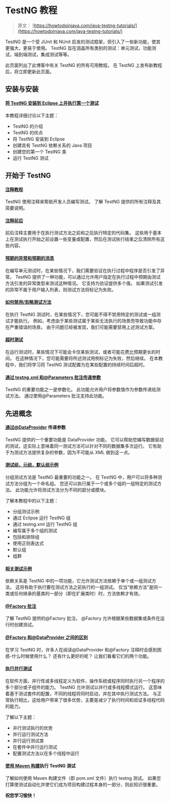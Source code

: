 # TestNG 教程

> 原文： [https://howtodoinjava.com/java-testng-tutorials/](https://howtodoinjava.com/java-testng-tutorials/)

TestNG 是一个受 JUnit 和 NUnit 启发的测试框架，但引入了一些新功能，使其更强大，更易于使用。 TestNG 旨在涵盖所有类别的测试：单元测试，功能测试，端到端测试，集成测试等等。

此页面列出了此博客中有关 TestNG 的所有可用教程。 在 TestNG 上发布新教程后，将立即更新此页面。

## 安装与安装

#### [将 TestNG 安装到 Eclipse 上并执行第一个测试](//howtodoinjava.com/testng/testng-tutorial-with-eclipse/ "TestNG Tutorial (With Eclipse)")

本教程详细讨论以下主题：

*   TestNG 的介绍
*   TestNG 的优点
*   将 TestNG 安装到 Eclipse
*   创建具有 TestNG 依赖关系的 Java 项目
*   创建您的第一个 TestNG 类
*   运行 TestNG 测试

## 开始于 TestNG

#### [注释教程](//howtodoinjava.com/testng/testng-annotations-tutorial/ "TestNG Annotations Tutorial")

TestNG 使用注释来帮助开发人员编写测试。 了解 TestNG 提供的所有注释及其简要说明。

#### [注释前后](//howtodoinjava.com/testng/testng-before-and-after-annotations/ "TestNG Before and After Annotations")

前后注释主要用于在执行测试方法之前和之后执行特定的代码集。 这些用于基本上在测试执行开始之前设置一些变量或配置，然后在测试执行结束之后清除所有这些内容。

#### [预期的异常和预期的消息](//howtodoinjava.com/testng/testng-expected-exception-and-expected-message-tutorial/ "TestNG – Expected Exception and Expected Message Tutorial")

在编写单元测试时，在某些情况下，我们需要验证在执行过程中程序是否引发了异常。 TestNG 提供了一种功能，可以通过允许用户指定在执行过程中预期由测试方法引发的异常类型来测试这种情况。 它支持为验证提供多个值。 如果测试引发的异常不属于用户输入列表，则测试方法将标记为失败。

#### [如何禁用/忽略测试方法](//howtodoinjava.com/testng/testng-how-to-disableignore-test-method/ "TestNG – How to disable/ignore test method")

在执行 TestNG 测试时，在某些情况下，您可能不得不禁用特定的测试或一组测试才能执行。 例如，考虑由于某些测试属于某些无法执行的场景而导致功能中存在严重错误的场景。 由于问题已经被发现，我们可能需要禁用上述测试方案。

#### [超时测试](//howtodoinjava.com/testng/testng-timeout-test-tutorial/ "TestNG – Timeout Test Tutorial")

在运行测试时，某些情况下可能会卡住某些测试，或者可能花费比预期更长的时间。 在这种情况下，您可能需要将所述测试用例标记为失败，然后继续。 在本教程中，我们将学习将 TestNG 测试配置为在某些配置的持续时间后超时。

#### [通过 testng.xml 和@Parameters 批注传递参数](//howtodoinjava.com/testng/testng-test-parameters-through-testng-xml-and-parameters-annotation/ "TestNG – Test Parameters through testng.xml and @Parameters Annotation")

TestNG 的重要功能之一是参数化。 此功能允许用户将参数值作为参数传递给测试方法。 通过使用@Parameters 批注支持此功能。

## 先进概念

#### [通过@DataProvider](//howtodoinjava.com/testng/testng-test-parameters-through-dataprovider/ "TestNG – Test Parameters through @DataProvider") 传递参数

TestNG 提供的一个重要功能是 DataProvider 功能。 它可以帮助您编写数据驱动的测试，这实际上意味着同一测试方法可以针对不同的数据集多次运行。 它有助于为测试方法提供复杂的参数，因为不可能从 XML 做到这一点。

#### [测试组，元组，默认组示例](//howtodoinjava.com/testng/testng-test-groups-meta-group-default-group-examples/ "TestNG – Test Groups, Meta Group, Default Group Examples")

分组测试方法是 TestNG 最重要的功能之一。 在 TestNG 中，用户可以将多种测试方法分组为一个命名组。 您还可以执行属于一个或多个组的一组特定的测试方法。 此功能允许将测试方法分为不同的部分或模块。

了解本教程中的以下主题：

*   分组测试示例
*   通过 Eclipse 运行 TestNG 组
*   通过 testng.xml 运行 TestNG 组
*   编写属于多个组的测试
*   包括和排除组
*   使用正则表达式
*   默认组
*   组群

#### [相关测试示例](//howtodoinjava.com/testng/testng-dependent-tests-examples/ "TestNG – Dependent Tests Examples")

依赖关系是 TestNG 中的一项功能，它允许测试方法依赖于单个或一组测试方法。 这将有助于执行要在测试方法之前执行的一组测试。 仅当“依赖方法”是同一类或任何继承的基类的一部分（即在扩展类时）时，方法依赖才有效。

#### [@Factory 批注](//howtodoinjava.com/testng/testng-factory-annotation-tutorial/ "TestNG – @Factory Annotation Tutorial")

了解 TestNG 提供的@Factory 批注。 @Factory 允许根据某些数据集或条件在运行时创建测试。

#### [@Factory 和@DataProvider 之间的区别](//howtodoinjava.com/testng/testng-difference-between-factory-and-dataprovider/ "TestNG – Difference between @Factory and @DataProvider")

在学习 TestNG 时，许多人在阅读@DataProvider 和@Factory 注释时会感到困惑-什么时候使用什么？ 还有什么更好的呢？ 让我们看看它们的两个功能。

#### [执行并行测试](//howtodoinjava.com/testng/testng-executing-parallel-tests/ "TestNG – Executing Parallel Tests")

在软件方面，并行性或多线程定义为软件，操作系统或程序同时执行另一个程序的多个部分或子组件的能力。 TestNG 允许测试以并行或多线程模式运行。 这意味着基于测试套件的配置，不同的线程将同时启动，并在其中执行测试方法。 与正常执行相比，这给用户带来了很多优势，主要是减少了执行时间和验证多线程代码的能力。

了解以下主题：

*   并行测试执行的优势
*   并行运行测试方法
*   并行运行测试类
*   在套件中并行运行测试
*   配置测试方法以在多个线程中运行

#### [使用 Maven 构建](//howtodoinjava.com/testng/how-to-execute-testng-tests-with-maven-build/ "How to Execute TestNG Tests With Maven Build")执行 TestNG 测试

了解如何使用 Maven 构建文件（即 pom.xml 文件）执行 testng 测试。 如果您打算使测试自动化并使它们成为项目构建过程本身的一部分，则此知识很重要。

**祝您学习愉快！**